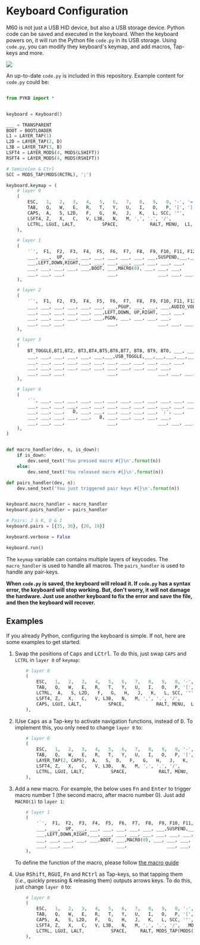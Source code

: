 # Keyboard Configuration

M60 is not just a USB HID device, but also a USB storage device. Python code can be saved and executed in the keyboard. When the keyboard powers on, it will run the Python file `code.py` in its USB storage.
Using `code.py`, you can modify they keyboard's keymap, and add macros, Tap-keys and more.

![](https://gitee.com/makerdiary/python-keyboard/raw/resource/img/CIRCUITPY-en.png)

An up-to-date `code.py` is included in this repository. Example content for `code.py` could be:

```python

from PYKB import *


keyboard = Keyboard()

___ = TRANSPARENT
BOOT = BOOTLOADER
L1 = LAYER_TAP(1)
L2D = LAYER_TAP(2, D)
L3B = LAYER_TAP(3, B)
LSFT4 = LAYER_MODS(4, MODS(LSHIFT))
RSFT4 = LAYER_MODS(4, MODS(RSHIFT))

# Semicolon & Ctrl
SCC = MODS_TAP(MODS(RCTRL), ';')

keyboard.keymap = (
    # layer 0
    (
        ESC,   1,   2,   3,   4,   5,   6,   7,   8,   9,   0, '-', '=', BACKSPACE,
        TAB,   Q,   W,   E,   R,   T,   Y,   U,   I,   O,   P, '[', ']', '|',
        CAPS,  A,   S, L2D,   F,   G,   H,   J,   K,   L, SCC, '"',    ENTER,
        LSFT4, Z,   X,   C,   V, L3B,   N,   M, ',', '.', '/',         RSFT4,
        LCTRL, LGUI, LALT,          SPACE,            RALT, MENU,  L1, RCTRL
    ),

    # layer 1
    (
        '`',  F1,  F2,  F3,  F4,  F5,  F6,  F7,  F8,  F9, F10, F11, F12, DEL,
        ___, ___,  UP, ___, ___, ___, ___, ___, ___, ___,SUSPEND,___,___,___,
        ___,LEFT,DOWN,RIGHT,___, ___, ___, ___, ___, ___, ___, ___,      ___,
        ___, ___, ___, ___, ___,BOOT, ___,MACRO(0), ___, ___, ___,       ___,
        ___, ___, ___,                ___,               ___, ___, ___,  ___
    ),

    # layer 2
    (
        '`',  F1,  F2,  F3,  F4,  F5,  F6,  F7,  F8,  F9, F10, F11, F12, DEL,
        ___, ___, ___, ___, ___, ___, ___,PGUP, ___, ___, ___,AUDIO_VOL_DOWN,AUDIO_VOL_UP,AUDIO_MUTE,
        ___, ___, ___, ___, ___, ___,LEFT,DOWN, UP,RIGHT, ___, ___,      ___,
        ___, ___, ___, ___, ___, ___,PGDN, ___, ___, ___, ___,           ___,
        ___, ___, ___,                ___,               ___, ___, ___,  ___
    ),

    # layer 3
    (
        BT_TOGGLE,BT1,BT2, BT3,BT4,BT5,BT6,BT7, BT8, BT9, BT0, ___, ___, ___,
        ___, ___, ___, ___, ___, ___,___,USB_TOGGLE,___,___,___,___,___, ___,
        ___, ___, ___, ___, ___, ___, ___, ___, ___, ___, ___, ___,      ___,
        ___, ___, ___, ___, ___, ___, ___, ___, ___, ___, ___,           ___,
        ___, ___, ___,                ___,               ___, ___, ___,  ___
    ),

    # layer 4
    (
        '`', ___, ___, ___, ___, ___, ___, ___, ___, ___, ___, ___, ___, ___,
        ___, ___, ___, ___, ___, ___, ___, ___, ___, ___, ___, ___, ___, ___,
        ___, ___, ___,   D, ___, ___, ___, ___, ___, ___, ';', ___,      ___,
        ___, ___, ___, ___, ___,   B, ___, ___, ___, ___, ___,           ___,
        ___, ___, ___,                ___,               ___, ___, ___,  ___
    ),
)


def macro_handler(dev, n, is_down):
    if is_down:
        dev.send_text('You pressed macro #{}\n'.format(n))
    else:
        dev.send_text('You released macro #{}\n'.format(n))

def pairs_handler(dev, n):
    dev.send_text('You just triggered pair keys #{}\n'.format(n))


keyboard.macro_handler = macro_handler
keyboard.pairs_handler = pairs_handler

# Pairs: J & K, U & I
keyboard.pairs = [{35, 36}, {20, 19}]

keyboard.verbose = False

keyboard.run()

```

The `keymap` variable can contains multiple layers of keycodes. The `macro_handler` is used to handle all macros. The `pairs_handler` is used to handle any pair-keys.

**When `code.py` is saved, the keyboard will reload it. If `code.py` has a syntax error, the keyboard will stop working. But, don't worry, it will not damage the hardware. Just use another keyboard to fix the error and save the file, and then the keyboard will recover.**

## Examples

If you already Python, configuring the keyboard is simple. If not, here are some examples to get started.

1.  Swap the positions of <kbd>Caps</kbd> and <kbd>LCtrl</kbd>. To do this, just swap `CAPS` and `LCTRL` in `layer 0` of `keymap`:

    ```python
        # layer 0
        (
            ESC,   1,   2,   3,   4,   5,   6,   7,   8,   9,   0, '-', '=', BACKSPACE,
            TAB,   Q,   W,   E,   R,   T,   Y,   U,   I,   O,   P, '[', ']', '|',
            LCTRL,  A,   S, L2D,   F,   G,   H,   J,   K,   L, SCC, '"',    ENTER,
            LSFT4, Z,   X,   C,   V, L3B,   N,   M, ',', '.', '/',         RSFT4,
            CAPS, LGUI, LALT,          SPACE,            RALT, MENU,  L1, RCTRL
        ),
    ```

2.  IUse <kbd>Caps</kbd> as a Tap-key to activate navigation functions, instead of <kbd>D</kbd>. To implement this, you only need to change `layer 0` to:

    ```python
        # layer 0
        (
            ESC,   1,   2,   3,   4,   5,   6,   7,   8,   9,   0, '-', '=', BACKSPACE,
            TAB,   Q,   W,   E,   R,   T,   Y,   U,   I,   O,   P, '[', ']', '|',
            LAYER_TAP(2, CAPS),  A,   S,  D,   F,   G,   H,   J,   K,   L, SCC, '"',    ENTER,
            LSFT4, Z,   X,   C,   V, L3B,   N,   M, ',', '.', '/',         RSFT4,
            LCTRL, LGUI, LALT,          SPACE,            RALT, MENU,  L1, RCTRL
        ),
    ```

3.  Add a new macro. For example, the below uses <kbd>Fn</kbd> and <kbd>Enter</kbd> to trigger macro number 1 (the second macro, after macro number 0). Just add `MACRO(1)` to `layer 1`:

    ```python
        # layer 1
        (
            '`',  F1,  F2,  F3,  F4,  F5,  F6,  F7,  F8,  F9, F10, F11, F12, DEL,
            ___, ___,  UP, ___, ___, ___, ___, ___, ___, ___,SUSPEND,___,___,___,
            ___,LEFT,DOWN,RIGHT,___, ___, ___, ___, ___, ___, ___, ___,    MACRO(1),
            ___, ___, ___, ___, ___,BOOT, ___,MACRO(0), ___, ___, ___,       ___,
            ___, ___, ___,                ___,               ___, ___, ___,  ___
        ),
    ```

    To define the function of the macro, please follow [the macro guide](macro.md)

4.  Use <kbd>RShift</kbd>, <kbd>RGUI</kbd>, <kbd>Fn</kbd> and <kbd>RCtrl</kbd> as Tap-keys, so that tapping them (_i.e._, quickly pressing & releasing them) outputs arrows keys. To do this, just change `layer 0` to:

    ```python
        # layer 0
        (
            ESC,   1,   2,   3,   4,   5,   6,   7,   8,   9,   0, '-', '=', BACKSPACE,
            TAB,   Q,   W,   E,   R,   T,   Y,   U,   I,   O,   P, '[', ']', '|',
            CAPS,  A,   S, L2D,   F,   G,   H,   J,   K,   L, SCC, '"',    ENTER,
            LSFT4, Z,   X,   C,   V, L3B,   N,   M, ',', '.', '/',   MODS_TAP(MODS(RSHIFT), UP),
            LCTRL, LGUI, LALT,          SPACE,     RALT, MODS_TAP(MODS(RGUI), LEFT), LAYER_TAP(1, DOWN), MODS_TAP(MODS(RCTRL), RIGHT)
        ),
    ```
